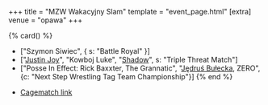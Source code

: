 +++
title = "MZW Wakacyjny Slam"
template = "event_page.html"
[extra]
venue = "opawa"
+++

{% card() %}
- ["Szymon Siwiec", { s: "Battle Royal" }]
- ["[Justin Joy](@/w/justin-joy.md)", "Kowboj Luke", "[Shadow](@/w/shadow.md)", s: "Triple Threat Match"]
- ["Posse In Effect: Rick Baxxter, The Grannatic", "[Jędruś Bułecka](@/w/jedrus-bulecka.md), ZERO", {c: "Next Step Wrestling Tag Team Championship"}]
{% end %}

* [Cagematch link](https://www.cagematch.net/?id=1&nr=118649)
